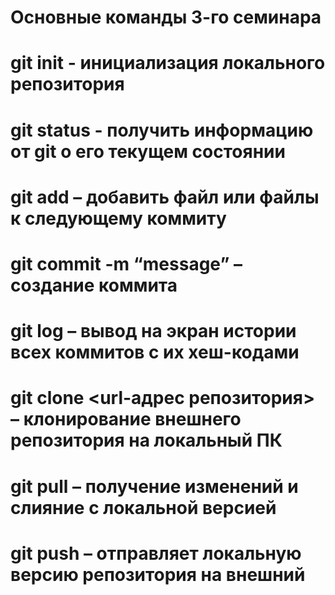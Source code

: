 # Основные команды 3-го семинара

# git init - инициализация локального репозитория

# git status - получить информацию от git о его текущем состоянии

# git add – добавить файл или файлы к следующему коммиту

# git commit -m “message” – создание коммита

# git log – вывод на экран истории всех коммитов с их хеш-кодами

# git clone <url-адрес репозитория> – клонирование внешнего репозитория на  локальный ПК

# git pull – получение изменений и слияние с локальной версией

# git push – отправляет локальную версию репозитория на внешний
